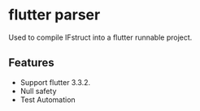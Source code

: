 # flutter parser

Used to compile IFstruct into a flutter runnable project.

## Features

* Support flutter 3.3.2.
* Null safety
* Test Automation
